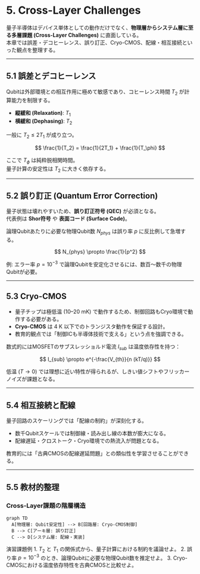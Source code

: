 # 5. Cross-Layer Challenges

量子半導体はデバイス単体としての動作だけでなく、**物理層からシステム層に至る多層課題 (Cross-Layer Challenges)** に直面している。  
本章では誤差・デコヒーレンス、誤り訂正、Cryo-CMOS、配線・相互接続といった観点を整理する。

---

## 5.1 誤差とデコヒーレンス

Qubitは外部環境との相互作用に極めて敏感であり、コヒーレンス時間 $T_2$ が計算能力を制限する。  

- **縦緩和 (Relaxation)**: $T_1$  
- **横緩和 (Dephasing)**: $T_2$

一般に $T_2 \leq 2T_1$ が成り立つ。

$$
\frac{1}{T_2} = \frac{1}{2T_1} + \frac{1}{T_\phi}
$$

ここで $T_\phi$ は純粋脱相関時間。  
量子計算の安定性は $T_2$ に大きく依存する。

---

## 5.2 誤り訂正 (Quantum Error Correction)

量子状態は壊れやすいため、**誤り訂正符号 (QEC)** が必須となる。  
代表例は **Shor符号** や **表面コード (Surface Code)**。  

論理Qubitあたりに必要な物理Qubit数 $N_{phys}$ は誤り率 $p$ に反比例して急増する。

$$
N_{phys} \propto \frac{1}{p^2}
$$

例: エラー率 $p = 10^{-3}$ で論理Qubitを安定化させるには、数百～数千の物理Qubitが必要。

---

## 5.3 Cryo-CMOS

- 量子チップは極低温 (10–20 mK) で動作するため、制御回路もCryo環境で動作する必要がある。  
- **Cryo-CMOS** は 4 K 以下でのトランジスタ動作を保証する設計。  
- 教育的観点では「制御ICも半導体技術で支える」という点を強調できる。  

数式的にはMOSFETのサブスレッショルド電流 $I_{sub}$ は温度依存性を持つ：

$$
I_{sub} \propto e^{-\frac{V_{th}}{n (kT/q)}}
$$

低温 ($T \to 0$) では理想に近い特性が得られるが、しきい値シフトやフリッカーノイズが課題となる。

---

## 5.4 相互接続と配線

量子回路のスケーリングでは「配線の制約」が深刻化する。  

- 数千Qubitスケールでは制御線・読み出し線の本数が膨大になる。  
- 配線遅延・クロストーク・Cryo環境での熱流入が問題となる。  

教育的には「古典CMOSの配線遅延問題」との類似性を学習させることができる。

---

## 5.5 教材的整理

### Cross-Layer課題の階層構造

```mermaid
graph TD
  A[物理層: Qubit安定性] --> B[回路層: Cryo-CMOS制御]
  B --> C[アーキ層: 誤り訂正]
  C --> D[システム層: 配線・実装]
```

演習課題例
	1.	$T_2$ と $T_1$ の関係式から、量子計算における制約を議論せよ。
	2.	誤り率 $p=10^{-3}$ のとき、論理Qubitに必要な物理Qubit数を推定せよ。
	3.	Cryo-CMOSにおける温度依存特性を古典CMOSと比較せよ。


